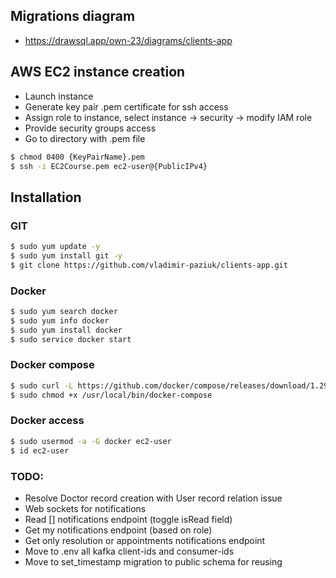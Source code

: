 ## Migrations diagram
- https://drawsql.app/own-23/diagrams/clients-app

## AWS EC2 instance creation
- Launch instance
- Generate key pair .pem certificate for ssh access
- Assign role to instance, select instance -> security -> modify IAM role
- Provide security groups access
- Go to directory with .pem file
```bash
$ chmod 0400 {KeyPairName}.pem
$ ssh -i EC2Course.pem ec2-user@{PublicIPv4}
```

## Installation

### GIT
```bash
$ sudo yum update -y
$ sudo yum install git -y
$ git clone https://github.com/vladimir-paziuk/clients-app.git
```

### Docker
```bash
$ sudo yum search docker
$ sudo yum info docker
$ sudo yum install docker
$ sudo service docker start
```

### Docker compose
```bash
$ sudo curl -L https://github.com/docker/compose/releases/download/1.29.1/docker-compose-$(uname -s)-$(uname -m) -o /usr/local/bin/docker-compose
$ sudo chmod +x /usr/local/bin/docker-compose
```

### Docker access
```bash
$ sudo usermod -a -G docker ec2-user
$ id ec2-user
```

### TODO:
* Resolve Doctor record creation with User record relation issue
* Web sockets for notifications
* Read [] notifications endpoint (toggle isRead field)
* Get my notifications endpoint (based on role)
* Get only resolution or appointments notifications endpoint
* Move to .env all kafka client-ids and consumer-ids
* Move to set_timestamp migration to public schema for reusing
